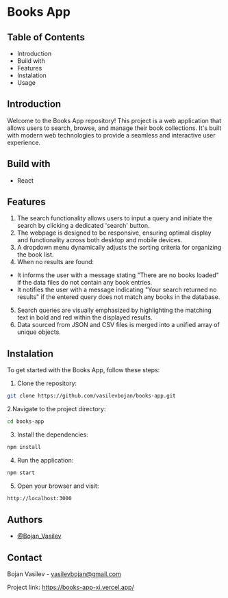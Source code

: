 
# Books App

## Table of Contents
- Introduction
- Build with
- Features
- Instalation
- Usage


## Introduction
Welcome to the Books App repository! This project is a web application that allows users to search, browse, and manage their book collections. It's built with modern web technologies to provide a seamless and interactive user experience.
## Build with

- React
## Features

1. The search functionality allows users to input a query and initiate the search by clicking a dedicated 'search' button.
2. The webpage is designed to be responsive, ensuring optimal display and functionality across both desktop and mobile devices.
3. A dropdown menu dynamically adjusts the sorting criteria for organizing the book list.
4. When no results are found:
- It informs the user with a message stating "There are no books loaded" if the data files do not contain any book entries.
- It notifies the user with a message indicating "Your search returned no results" if the entered query does not match any books in the database.
5. Search queries are visually emphasized by highlighting the matching text in bold and red within the displayed results.
6. Data sourced from JSON and CSV files is merged into a unified array of unique objects.






## Instalation

To get started with the Books App, follow these steps:

1. Clone the repository:
```bash
git clone https://github.com/vasilevbojan/books-app.git
```
2.Navigate to the project directory:
```bash
cd books-app
```
3. Install the dependencies:
```bash
npm install
```
4. Run the application:
```bash
npm start
```
5. Open your browser and visit:
```bash
http://localhost:3000
```

    
## Authors

- [@Bojan_Vasilev](https://github.com/vasilevbojan/)


## Contact

Bojan Vasilev - vasilevbojan@gmail.com

Project link: https://books-app-xi.vercel.app/
